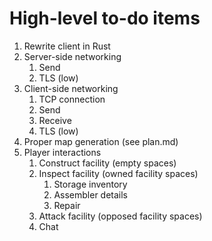 # High-level to-do items

1. Rewrite client in Rust
1. Server-side networking
    1. Send
    1. TLS (low)
1. Client-side networking
    1. TCP connection
    1. Send
    1. Receive
    1. TLS (low)
1. Proper map generation (see plan.md)
1. Player interactions
    1. Construct facility (empty spaces)
    1. Inspect facility (owned facility spaces)
        1. Storage inventory
        1. Assembler details
        1. Repair
    1. Attack facility (opposed facility spaces)
    1. Chat

